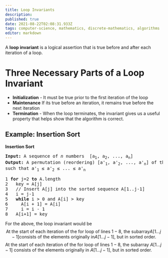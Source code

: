 ```yaml
---
title: Loop Invariants
description: 
published: true
date: 2021-08-22T02:08:31.933Z
tags: computer-science, mathematics, discrete-mathematics, algorithms
editor: markdown
---
```


A **loop invariant** is a logical assertion that is true before and after each iteration of a loop. 

# Three Necessary Parts of a Loop Invariant
* **Initialization** - It must be true prior to the first iteration of the loop
* **Maintenance** If its true before an iteration, it remains true before the next iteration
* **Termination** - When the loop terminates, the invariant gives us a useful property
that helps show that the algorithm is correct.




## Example: Insertion Sort

**Insertion Sort**
<pre>
<strong>Input:</strong> A sequence of <i>n</i> numbers  [a<sub>1</sub>, a<sub>2</sub>, ..., a<sub>n</sub>]
<strong>Output:</strong> A permutation (reordering) [a<super>'</super><sub>1</sub>, a<super>'</super><sub>2</sub>, ..., a<super>'</super><sub>n</sub>] of the input sequence
such that a<super>'</super><sub>1</sub> ≤ a<super>'</super><sub>2</sub> ≤ ... ≤ a<super>'</super><sub>n</sub>
</pre>

<pre>
1 <strong>for</strong> j=2 <strong>to</strong> A.length
2   key = A[j]
3   // Insert A[j] into the sorted sequence A[1..j-1]
4   i = j-1
5   <strong>while</strong> i > 0 and A[i] > key
6     A[i + 1] = A[i]
7     i = i - 1
8   A[i+1] = key
</pre>

For the above, the loop invariant would be
$$
\text{At the start of each iteration of the for loop of lines } 1-8\text{, the subarray} A[1 \ldots j-1] \text{consists of the elements originally in} A[1 \ldots j-1] \text{, but in sorted order.}
$$
At the start of each iteration of the for loop of lines $1-8$, the subarray $A[1 \ldots j-1]$ consists of the elements originally in $A[1 \ldots j-1]$, but in sorted order.